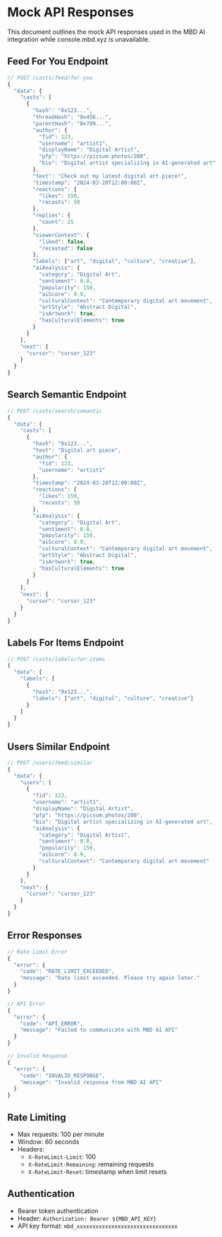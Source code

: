 # Mock API Responses

This document outlines the mock API responses used in the MBD AI integration while console.mbd.xyz is unavailable.

## Feed For You Endpoint

```typescript
// POST /casts/feed/for-you
{
  "data": {
    "casts": [
      {
        "hash": "0x123...",
        "threadHash": "0x456...",
        "parentHash": "0x789...",
        "author": {
          "fid": 123,
          "username": "artist1",
          "displayName": "Digital Artist",
          "pfp": "https://picsum.photos/200",
          "bio": "Digital artist specializing in AI-generated art"
        },
        "text": "Check out my latest digital art piece!",
        "timestamp": "2024-03-20T12:00:00Z",
        "reactions": {
          "likes": 150,
          "recasts": 50
        },
        "replies": {
          "count": 25
        },
        "viewerContext": {
          "liked": false,
          "recasted": false
        },
        "labels": ["art", "digital", "culture", "creative"],
        "aiAnalysis": {
          "category": "Digital Art",
          "sentiment": 0.8,
          "popularity": 150,
          "aiScore": 0.9,
          "culturalContext": "Contemporary digital art movement",
          "artStyle": "Abstract Digital",
          "isArtwork": true,
          "hasCulturalElements": true
        }
      }
    ],
    "next": {
      "cursor": "cursor_123"
    }
  }
}
```

## Search Semantic Endpoint

```typescript
// POST /casts/search/semantic
{
  "data": {
    "casts": [
      {
        "hash": "0x123...",
        "text": "Digital art piece",
        "author": {
          "fid": 123,
          "username": "artist1"
        },
        "timestamp": "2024-03-20T12:00:00Z",
        "reactions": {
          "likes": 150,
          "recasts": 50
        },
        "aiAnalysis": {
          "category": "Digital Art",
          "sentiment": 0.8,
          "popularity": 150,
          "aiScore": 0.9,
          "culturalContext": "Contemporary digital art movement",
          "artStyle": "Abstract Digital",
          "isArtwork": true,
          "hasCulturalElements": true
        }
      }
    ],
    "next": {
      "cursor": "cursor_123"
    }
  }
}
```

## Labels For Items Endpoint

```typescript
// POST /casts/labels/for-items
{
  "data": {
    "labels": [
      {
        "hash": "0x123...",
        "labels": ["art", "digital", "culture", "creative"]
      }
    ]
  }
}
```

## Users Similar Endpoint

```typescript
// POST /users/feed/similar
{
  "data": {
    "users": [
      {
        "fid": 123,
        "username": "artist1",
        "displayName": "Digital Artist",
        "pfp": "https://picsum.photos/200",
        "bio": "Digital artist specializing in AI-generated art",
        "aiAnalysis": {
          "category": "Digital Artist",
          "sentiment": 0.8,
          "popularity": 150,
          "aiScore": 0.9,
          "culturalContext": "Contemporary digital art movement"
        }
      }
    ],
    "next": {
      "cursor": "cursor_123"
    }
  }
}
```

## Error Responses

```typescript
// Rate Limit Error
{
  "error": {
    "code": "RATE_LIMIT_EXCEEDED",
    "message": "Rate limit exceeded. Please try again later."
  }
}

// API Error
{
  "error": {
    "code": "API_ERROR",
    "message": "Failed to communicate with MBD AI API"
  }
}

// Invalid Response
{
  "error": {
    "code": "INVALID_RESPONSE",
    "message": "Invalid response from MBD AI API"
  }
}
```

## Rate Limiting

- Max requests: 100 per minute
- Window: 60 seconds
- Headers:
  - `X-RateLimit-Limit`: 100
  - `X-RateLimit-Remaining`: remaining requests
  - `X-RateLimit-Reset`: timestamp when limit resets

## Authentication

- Bearer token authentication
- Header: `Authorization: Bearer ${MBD_API_KEY}`
- API key format: `mbd_xxxxxxxxxxxxxxxxxxxxxxxxxxxxxxxx` 